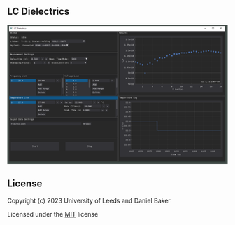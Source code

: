 ## LC Dielectrics

![Screenshot of LC Dielectrics's main window](img/LC_Dielectrics.bmp)

## License
Copyright (c) 2023 University of Leeds and Daniel Baker

Licensed under the [MIT](LICENSE) license
